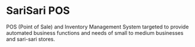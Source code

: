 # SariSari POS
 POS (Point of Sale) and Inventory Management System targeted to provide automated business functions and needs of small to medium businesses and sari-sari stores.
